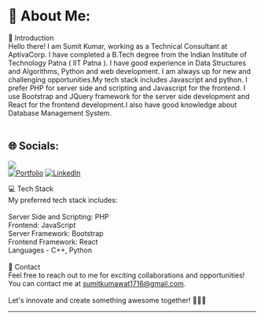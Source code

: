 # 💫 About Me:
👋 Introduction<br>Hello there! I am Sumit Kumar, working as a Technical Consultant at AptivaCorp. I have completed a B.Tech degree from the Indian Institute of Technology Patna ( IIT Patna ). I have good experience in Data Structures and Algorithms, Python and web development. I am always up for new and challenging opportunities.My tech stack includes Javascript and python. I prefer PHP for server side and scripting and Javascript for the frontend. I use Bootstrap and JQuery framework for the server side development and React for the frontend development.I also have good knowledge about Database Management System.<br><br>

## 🌐 Socials:
[![](https://visitcount.itsvg.in/api?id=TAbhay&label=Profile%20Views&color=0&icon=0&pretty=false)](https://visitcount.itsvg.in) <br>
[![Portfolio](https://img.shields.io/badge/Portfolio-8A2BE2)](https://sumit-me.github.io/) 
[![LinkedIn](https://img.shields.io/badge/LinkedIn-%230077B5.svg?logo=linkedin&logoColor=white)](https://www.linkedin.com/in/sumit-kumar-634304209/) 

💻 Tech Stack<br>My preferred tech stack includes:<br><br>Server Side and Scripting: PHP<br>Frontend: JavaScript<br>Server Framework: Bootstrap<br>Frontend Framework: React<br>Languages - C++, Python<br><br>📧 Contact<br>Feel free to reach out to me for exciting collaborations and opportunities! <br>You can contact me at sumitkumawat1716@gmail.com.<br><br>Let's innovate and create something awesome together! 👨‍💻🌟

---


<!-- Proudly created with GPRM ( https://gprm.itsvg.in ) -->
